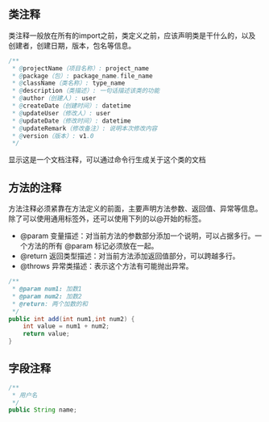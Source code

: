 ## 类注释
类注释一般放在所有的import之前，类定义之前，应该声明类是干什么的，以及创建者，创建日期，版本，包名等信息。
```java
/**
 * @projectName（项目名称）: project_name
 * @package（包）: package_name.file_name
 * @className（类名称）: type_name
 * @description（类描述）: 一句话描述该类的功能
 * @author（创建人）: user 
 * @createDate（创建时间）: datetime  
 * @updateUser（修改人）: user 
 * @updateDate（修改时间）: datetime
 * @updateRemark（修改备注）: 说明本次修改内容
 * @version（版本）: v1.0
 */
```
显示这是一个文档注释，可以通过命令行生成关于这个类的文档

## 方法的注释
方法注释必须紧靠在方法定义的前面，主要声明方法参数、返回值、异常等信息。除了可以使用通用标签外，还可以使用下列的以@开始的标签。
- @param 变量描述：对当前方法的参数部分添加一个说明，可以占据多行。一个方法的所有 @param 标记必须放在一起。
- @return 返回类型描述：对当前方法添加返回值部分，可以跨越多行。
- @throws 异常类描述：表示这个方法有可能抛出异常。
```java
/**
 * @param num1: 加数1
 * @param num2: 加数2
 * @return: 两个加数的和
 */
public int add(int num1,int num2) {
    int value = num1 + num2;
    return value;
}
```

## 字段注释
```java
/**
 * 用户名
 */
public String name;
```